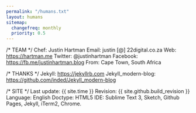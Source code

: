 ```yaml
---
permalink: "/humans.txt"
layout: humans
sitemap:
  changefreq: monthly
  priority: 0.5
---
```


/* TEAM */
    Chef: Justin Hartman
    Email: justin [@] 22digital.co.za
    Web: https://hartman.me
    Twitter: @justinhartman
    Facebook: https://fb.me/justinhartman.blog
    From: Cape Town, South Africa

/* THANKS */
    Jekyll: https://jekyllrb.com
    Jekyll_modern-blog: https://github.com/inded/Jekyll_modern-blog


/* SITE */
    Last update: {{ site.time }}
    Revision: {{ site.github.build_revision }}
    Language: English
    Doctype: HTML5
    IDE: Sublime Text 3, Sketch, Github Pages, Jekyll, iTerm2, Chrome.
